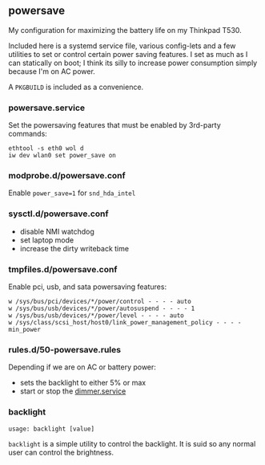 ## powersave

My configuration for maximizing the battery life on my Thinkpad T530.

Included here is a systemd service file, various config-lets and a few
utilities to set or control certain power saving features. I set as much
as I can statically on boot; I think its silly to increase power
consumption simply because I'm on AC power.

A `PKGBUILD` is included as a convenience.

### powersave.service

Set the powersaving features that must be enabled by 3rd-party commands:

```
ethtool -s eth0 wol d
iw dev wlan0 set power_save on
```

### modprobe.d/powersave.conf

Enable `power_save=1` for `snd_hda_intel`

### sysctl.d/powersave.conf

- disable NMI watchdog
- set laptop mode
- increase the dirty writeback time

### tmpfiles.d/powersave.conf

Enable pci, usb, and sata powersaving features:

```
w /sys/bus/pci/devices/*/power/control - - - - auto
w /sys/bus/usb/devices/*/power/autosuspend - - - - 1
w /sys/bus/usb/devices/*/power/level - - - - auto
w /sys/class/scsi_host/host0/link_power_management_policy - - - - min_power
```

### rules.d/50-powersave.rules

Depending if we are on AC or battery power:

- sets the backlight to either 5% or max
- start or stop the [dimmer.service][dimmer]

### backlight

```
usage: backlight [value]
```

`backlight` is a simple utility to control the backlight. It is suid so
any normal user can control the brightness.

  [dimmer]: https://github.com/vodik/dimmer
